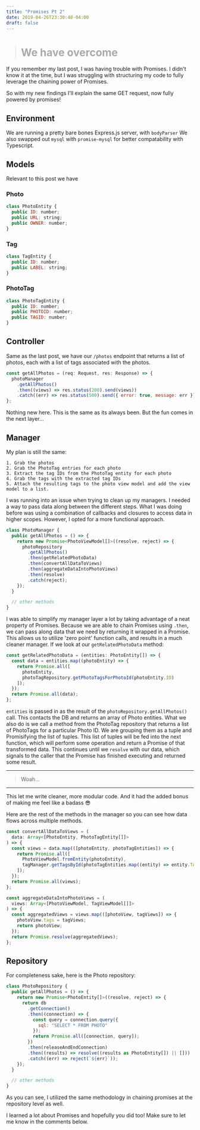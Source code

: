```yaml
---
title: "Promises Pt 2"
date: 2019-04-26T23:30:48-04:00
draft: false
---
```


> <h1 style="color: #aaa;">We have overcome</h1>

If you remember my last post, I was having trouble with Promises. I didn't know it at the time, but I was struggling with structuring my code to fully leverage the chaining power of Promises.

So with my new findings I'll explain the same GET request, now fully powered by promises!

## Environment

We are running a pretty bare bones Express.js server, with ```bodyParser```
We also swapped out ```mysql``` with ```promise-mysql``` for better compatability with Typescript.

## Models

Relevant to this post we have

### Photo
```javascript
class PhotoEntity {
  public ID: number;
  public URL: string;
  public OWNER: number;
}
```
### Tag
```javascript
class TagEntity {
  public ID: number;
  public LABEL: string;
}
```
### PhotoTag
```javascript
class PhotoTagEntity {
  public ID: number;
  public PHOTOID: number;
  public TAGID: number;
}
```

## Controller

Same as the last post, we have our ```/photos``` endpoint that returns a list of photos, each with a list of tags associated with the photos. 

```javascript
const getAllPhotos = (req: Request, res: Response) => {
  photoManager
    .getAllPhotos()
    .then((views) => res.status(200).send(views))
    .catch((err) => res.status(500).send({ error: true, message: err }));
};
```

Nothing new here. This is the same as its always been. But the fun comes in the next layer...

## Manager

My plan is still the same:

    1. Grab the photos
    2. Grab the PhotoTag entries for each photo 
    3. Extract the tag IDs from the PhotoTag entity for each photo 
    4. Grab the tags with the extracted tag IDs 
    5. Attach the resulting tags to the photo view model and add the view model to a list.

I was running into an issue when trying to clean up my managers. I needed a way to pass data along between the different steps. What I was doing before was using a combination of callbacks and closures to access data in higher scopes. However, I opted for a more functional approach.

```javascript
class PhotoManager {
  public getAllPhotos = () => {
    return new Promise<PhotoViewModel[]>((resolve, reject) => {
      photoRepository
        .getAllPhotos()
        .then(getRelatedPhotoData)
        .then(convertAllDataToViews)
        .then(aggregateDataIntoPhotoViews)
        .then(resolve)
        .catch(reject);
    });
  }

  // other methods
}
```

I was able to simplify my manager layer a lot by taking advantage of a neat property of Promises. Because we are able to chain Promises using ```.then```, we can pass along data that we need by returning it wrapped in a Promise. This allows us to utilize 'zero point' function calls, and results in a much cleaner manager. If we look at our ```getRelatedPhotoData``` method:

```javascript
const getRelatedPhotoData = (entities: PhotoEntity[]) => {
  const data = entities.map((photoEntity) => {
    return Promise.all([
      photoEntity,
      photoTagRepository.getPhotoTagsForPhotoId(photoEntity.ID)
    ]);
  });
  return Promise.all(data);
};
```

```entities``` is passed in as the result of the ```photoRepository.getAllPhotos()``` call. This contacts the DB and returns an array of Photo entities. What we also do is we call a method from the PhotoTag repository that returns a list of PhotoTags for a particular Photo ID. We are grouping them as a tuple and Promisifying the list of tuples. This list of tuples will be fed into the next function, which will perform some operation and return a Promise of that transformed data. This continues until we ```resolve``` with our data, which signals to the caller that the Promise has finished executing and returned some result.

___
> Woah...
___

This let me write cleaner, more modular code. And it had the added bonus of making me feel like a badass 😎

Here are the rest of the methods in the manager so you can see how data flows across multiple methods.

```javascript
const convertAllDataToViews = (
  data: Array<[PhotoEntity, PhotoTagEntity[]]>
) => {
  const views = data.map(([photoEntity, photoTagEntities]) => {
    return Promise.all([
      PhotoViewModel.fromEntity(photoEntity),
      tagManager.getTagsById(photoTagEntities.map((entity) => entity.TAGID))
    ]);
  });
  return Promise.all(views);
};

const aggregateDataIntoPhotoViews = (
  views: Array<[PhotoViewModel, TagViewModel[]]>
) => {
  const aggregatedViews = views.map(([photoView, tagViews]) => {
    photoView.tags = tagViews;
    return photoView;
  });
  return Promise.resolve(aggregatedViews);
};
```

## Repository

For completeness sake, here is the Photo repository:

```javascript
class PhotoRepository {
  public getAllPhotos = () => {
    return new Promise<PhotoEntity[]>((resolve, reject) => {
      return db
        .getConnection()
        .then((connection) => {
          const query = connection.query({
            sql: "SELECT * FROM PHOTO"
          });
          return Promise.all([connection, query]);
        })
        .then(releaseAndEndConnection)
        .then((results) => resolve((results as PhotoEntity[]) || []))
        .catch((err) => reject(`${err}`));
    });
  }

  // other methods
}
```

As you can see, I utilized the same methodology in chaining promises at the repository level as well. 

I learned a lot about Promises and hopefully you did too! Make sure to let me know in the comments below. 